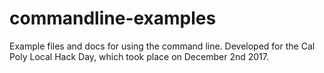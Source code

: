 # commandline-examples
Example files and docs for using the command line.
Developed for the Cal Poly Local Hack Day, which took place on 
December 2nd 2017.

